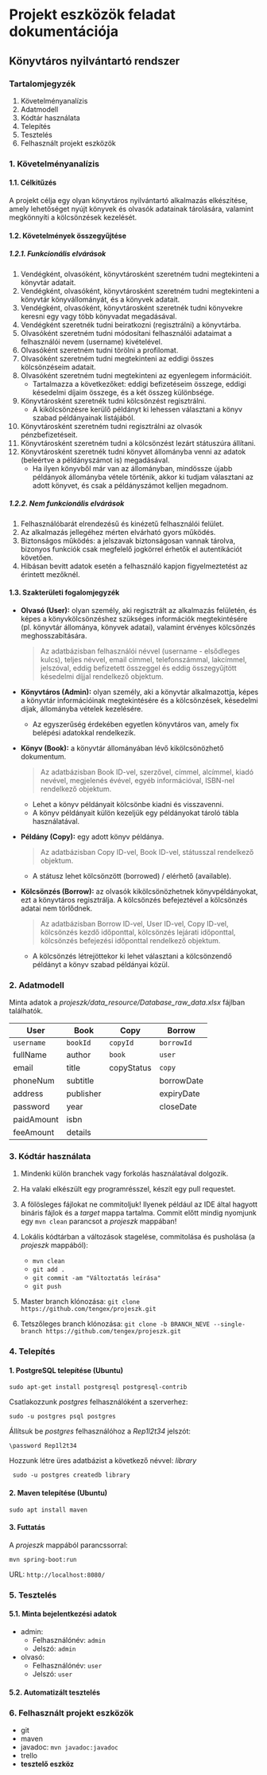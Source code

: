 # Projekt eszközök feladat dokumentációja
## Könyvtáros nyilvántartó rendszer

### Tartalomjegyzék
1. Követelményanalízis
2. Adatmodell
3. Kódtár használata
4. Telepítés
5. Tesztelés
6. Felhasznált projekt eszközök


### 1. Követelményanalízis

#### 1.1. Célkitűzés

A projekt célja egy olyan könyvtáros nyilvántartó alkalmazás elkészítése, amely lehetőséget nyújt könyvek és olvasók adatainak tárolására, valamint megkönnyíti a kölcsönzések kezelését.

#### 1.2. Követelmények összegyűjtése

##### 1.2.1. Funkcionális elvárások

1. Vendégként, olvasóként, könyvtárosként szeretném tudni megtekinteni a könyvtár adatait.
2. Vendégként, olvasóként, könyvtárosként szeretném tudni megtekinteni a könyvtár könyvállományát, és a könyvek adatait.
3. Vendégként, olvasóként, könyvtárosként szeretnék tudni könyvekre keresni egy vagy több könyvadat megadásával.
4. Vendégként szeretnék tudni beiratkozni (regisztrálni) a könyvtárba.
5. Olvasóként szeretném tudni módosítani felhasználói adataimat a felhasználói nevem (username) kivételével.
6. Olvasóként szeretném tudni törölni a profilomat.
7. Olvasóként szeretném tudni megtekinteni az eddigi összes kölcsönzéseim adatait.
8. Olvasóként szeretném tudni megtekinteni az egyenlegem információit.
	- Tartalmazza a következőket: eddigi befizetéseim összege, eddigi késedelmi díjaim összege, és a két összeg különbsége.
9. Könyvtárosként szeretnék tudni kölcsönzést regisztrálni.
	- A kikölcsönzésre kerülő példányt ki lehessen választani a könyv szabad példányainak listájából. 
10. Könyvtárosként szeretném tudni regisztrálni az olvasók pénzbefizetéseit.
11. Könyvtárosként szeretném tudni a kölcsönzést lezárt státuszúra állítani.
12. Könyvtárosként szeretnék tudni könyvet állományba venni az adatok (beleértve a példányszámot is) megadásával.
	- Ha ilyen könyvből már van az állományban, mindössze újabb példányok állományba vétele történik, akkor ki tudjam választani az adott könyvet, és csak a példányszámot kelljen megadnom.

##### 1.2.2. Nem funkcionális elvárások

1. Felhasználóbarát elrendezésű és kinézetű felhasználói felület.
2. Az alkalmazás jellegéhez mérten elvárható gyors működés.
3. Biztonságos működés: a jelszavak biztonságosan vannak tárolva, bizonyos funkciók csak megfelelő jogkörrel érhetők el autentikációt követően.
4. Hibásan bevitt adatok esetén a felhasználó kapjon figyelmeztetést az érintett mezőknél.

#### 1.3. Szakterületi fogalomjegyzék

- **Olvasó (User):** olyan személy, aki regisztrált az alkalmazás felületén, és képes a könyvkölcsönzéshez szükséges információk megtekintésére (pl. könyvtár állománya, könyvek adatai), valamint érvényes kölcsönzés meghosszabítására.
	> Az adatbázisban felhasználói névvel (username - elsődleges kulcs), teljes névvel, email címmel, telefonszámmal, lakcímmel, jelszóval, eddig befizetett összeggel és eddig összegyűjtött késedelmi díjjal rendelkező objektum.
	
- **Könyvtáros (Admin):** olyan személy, aki a könyvtár alkalmazottja, képes a könyvtár információinak megtekintésére és a kölcsönzések, késedelmi díjak, állományba vételek kezelésére.
	- Az egyszerűség érdekében egyetlen könyvtáros van, amely fix belépési adatokkal rendelkezik.
- **Könyv (Book):** a könyvtár állományában lévő kikölcsönözhető dokumentum.
	> Az adatbázisban Book ID-vel, szerzővel, címmel, alcímmel, kiadó nevével, megjelenés évével, egyéb információval, ISBN-nel rendelkező objektum.
	
	- Lehet a könyv példányait kölcsönbe kiadni és visszavenni.
	- A könyv példányait külön kezeljük egy példányokat tároló tábla használatával.
- **Példány (Copy):** egy adott könyv példánya.
	> Az adatbázisban Copy ID-vel, Book ID-vel, státusszal rendelkező objektum.
	
	- A státusz lehet kölcsönzött (borrowed) / elérhető (available).
- **Kölcsönzés (Borrow):** az olvasók kikölcsönözhetnek könyvpéldányokat, ezt a könyvtáros regisztrálja. A kölcsönzés befejeztével a kölcsönzés adatai nem törlődnek.
	> Az adatbázisban Borrow ID-vel, User ID-vel, Copy ID-vel, kölcsönzés kezdő időponttal, kölcsönzés lejárati időponttal, kölcsönzés befejezési időponttal rendelkező objektum.
	
	- A kölcsönzés létrejöttekor ki lehet választani a kölcsönzendő példányt a könyv szabad példányai közül.

### 2. Adatmodell

Minta adatok a *projeszk/data_resource/Database_raw_data.xlsx* fájlban találhatók.

| User      | Book      | Copy       | Borrow     |
| --------- | ----------| -------    | ---------- |
|`username` |`bookId`   |`copyId`    |`borrowId`  |
| fullName  | author    |`book`      |`user`      |
| email     | title     | copyStatus |`copy`      |
| phoneNum  | subtitle  |            | borrowDate |
| address   | publisher |            | expiryDate |
| password  | year      |            | closeDate  |
| paidAmount| isbn      |            |            |
| feeAmount | details   |            |            |

### 3. Kódtár használata
1. Mindenki külön branchek vagy forkolás használatával dolgozik.
2. Ha valaki elkészült egy programrésszel, készít egy pull requestet.
3. A fölösleges fájlokat ne commitoljuk! Ilyenek például az IDE által hagyott bináris fájlok és a *target* mappa tartalma. Commit előtt mindig nyomjunk egy ``` mvn clean ``` parancsot a  *projeszk* mappában!
4. Lokális kódtárban a változások stagelése, commitolása és pusholása (a *projeszk* mappából):
	- ``` mvn clean ```
	- ``` git add . ```
	- ``` git commit -am "Változtatás leírása" ```
	- ``` git push ```
5. Master branch klónozása:
``` git clone https://github.com/tengex/projeszk.git ```

6. Tetszőleges branch klónozása:
``` git clone -b BRANCH_NEVE --single-branch https://github.com/tengex/projeszk.git ```

### 4. Telepítés
#### 1. PostgreSQL telepítése (Ubuntu)
``` sudo apt-get install postgresql postgresql-contrib ```

Csatlakozzunk *postgres* felhasználóként a szerverhez:

``` sudo -u postgres psql postgres ```

Állítsuk be *postgres* felhasználóhoz a *Rep1l2t34* jelszót:

``` \password Rep1l2t34 ```

Hozzunk létre üres adatbázist a következő névvel: *library*

```  sudo -u postgres createdb library ```

#### 2. Maven telepítése (Ubuntu)
``` sudo apt install maven ```

#### 3. Futtatás

A *projeszk* mappából parancssorral:

``` mvn spring-boot:run ```

URL: ```http://localhost:8080/```

### 5. Tesztelés

#### 5.1. Minta bejelentkezési adatok

- admin:
	- Felhasználónév: ``` admin ```
	- Jelszó: ``` admin ```
- olvasó:
	- Felhasználónév: ``` user ```
	- Jelszó: ``` user ```

#### 5.2. Automatizált tesztelés

### 6. Felhasznált projekt eszközök
- git
- maven
- javadoc: ``` mvn javadoc:javadoc ```
- trello
- **tesztelő eszköz**